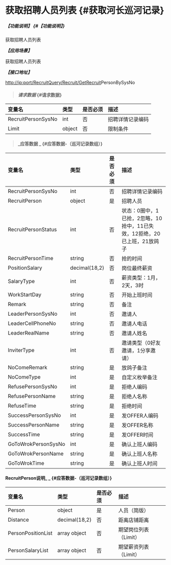 # 获取招聘人员列表 {#获取河长巡河记录}

##### _【功能说明】_ {#【功能说明】}

获取招聘人员列表

_**【应用场景】**_

获取招聘人员列表

_**【接口地址】**_

[http://ip:port/RecruitQuery/Recruit/Get](http://ip:port/HMQuery/PatrolRiver/GetPatrolRivers)[Recruit](http://ip:port/HMQuery/PatrolRiver/GetPatrolRivers)PersonBySysNo

> #### _请求数据_ {#请求数据}

| 变量名 | 类型 | 是否必须 | 描述 |
| :--- | :--- | :--- | :--- |
| RecruitPersonSysNo | int| 否 | 招聘详情记录编码 |
| Limit | object | 否 | 限制条件 |

> #### _应答数据 _ {#应答数据-（巡河记录数组）}

| 变量名 | 类型 | 是否必须 | 描述 |
| :--- | :--- | :--- | :--- |
| RecruitPersonSysNo | int| 否 | 招聘详情记录编码 |
| RecruitPerson | object | 是 | 招聘人员 |
| RecruitPersonStatus| int | 否 | 状态：0圈中，1已抢，2忽略，10抢中，11已失效，12拒绝，20已上班，21放鸽子 |
| RecruitPersonTime | string | 否 | 抢的时间 |
| PositionSalary | decimal\(18,2\) | 否 | 岗位最终薪资 |
| SalaryType | int | 否 | 薪资类型：1月，2天，3时 |
| WorkStartDay | string | 否 | 开始上班时间 |
| Remark | string | 否 | 备注 |
| LeaderPersonSysNo| int| 否 | 邀请人 |
| LeaderCellPhoneNo| string| 否 | 邀请人电话 |
| LeaderRealName| string| 否 | 邀请人姓名 |
| InviterType| int| 否 | 邀请类型（0好友邀请，1分享邀请） |
| NoComeRemark| string| 是 | 放鸽子备注 |
| NoComeType| int| 是 | 自定义枚举备注 |
| RefusePersonSysNo| int| 是 | 拒绝人编码|
| RefusePersonName| string| 是 | 拒绝人名称|
| RefuseTime| string| 是 | 拒绝时间|
| SuccessPersonSysNo| int| 是 | 发OFFER人编码|
| SuccessPersonName| string| 是 | 发OFFER名称|
| SuccessTime| string| 是 | 发OFFER时间|
| GoToWrokPersonSysNo| int| 是 | 确认上班人编码|
| GoToWrokPersonName| string| 是 | 确认上班人名称|
| GoToWrokTime| string| 是 |确认上班人时间|




#### RecruitPerson说明_ _ {#应答数据-（巡河记录数组）}

| 变量名 | 类型 | 是否必须 | 描述 |
| :--- | :--- | :--- | :--- |
| Person | object | 是 | 人员（简版） |
| Distance| decimal\(18,2\) | 否 | 距离店铺距离 |
| PersonPositionList | array object | 否 | 期望岗位列表（Limit） |
| PersonSalaryList | array object | 否 | 期望薪资列表（Limit） |



